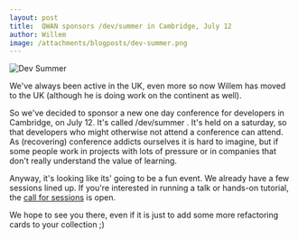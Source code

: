 ```yaml
---
layout: post
title:  QWAN sponsors /dev/summer in Cambridge, July 12
author: Willem
image: /attachments/blogposts/dev-summer.png
---
```


![Dev Summer]({{page.image}})

We've always been active in the UK, even more so now Willem has moved to
the UK (although he is doing work on the continent as well). 

So we've decided to sponsor a new one day conference for developers in
Cambridge, on July 12. It's called /dev/summer . It's held on a
saturday, so that developers who might otherwise not attend a conference
can attend. As (recovering) conference addicts ourselves it is hard to
imagine, but if some people work in projects with lots of pressure or in
companies that don't really understand the value of learning.

Anyway, it's looking like its' going to be a fun event. We already have
a few sessions lined up. If you're interested in running a talk or
hands-on tutorial, the [call for sessions](http://devcycles.net/summer/) is open.

We hope to see you there, even if it is just to add some more
refactoring cards to your collection ;)

